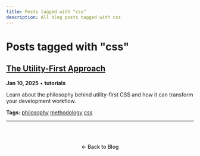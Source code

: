 ```yaml
---
title: Posts tagged with "css"
description: All blog posts tagged with css
---
```


# Posts tagged with "css"

## [The Utility-First Approach](/blog/2025/utility-first-approach)

**Jan 10, 2025** • **tutorials**

Learn about the philosophy behind utility-first CSS and how it can transform your development workflow.

**Tags:** [philosophy](/blog/tags/philosophy) [methodology](/blog/tags/methodology) [css](/blog/tags/css)

---

<div class="back-to-blog">
  <a href="/blog/" class="back-link">← Back to Blog</a>
</div>

<style>
.back-to-blog {
  text-align: center;
  margin: 3rem 0;
}

.back-link {
  display: inline-block;
  padding: 0.75rem 1.5rem;
  background: var(--vp-c-bg-soft);
  color: var(--vp-c-text-1);
  text-decoration: none;
  border-radius: 8px;
  border: 1px solid var(--vp-c-divider);
  transition: all 0.2s ease;
  font-weight: 500;
}

.back-link:hover {
  background: var(--vp-c-brand);
  color: white;
  border-color: var(--vp-c-brand);
}
</style>